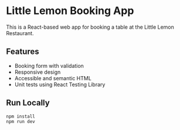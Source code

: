 # Little Lemon Booking App

This is a React-based web app for booking a table at the Little Lemon Restaurant.

## Features

- Booking form with validation
- Responsive design
- Accessible and semantic HTML
- Unit tests using React Testing Library

## Run Locally

```bash
npm install
npm run dev
